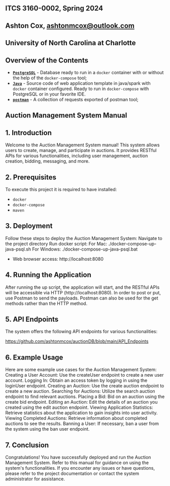 ## ITCS 3160-0002, Spring 2024
## Ashton Cox, ashtonmcox@outlook.com
## University of North Carolina at Charlotte

## Overview of the Contents

- [**`PostgreSQL`**](postgresql) - Database ready to run in a `docker` container with or without the help of the `docker-compose` tool;
- [**`Java`**](java) - Source code of web application template in java/spark with `docker` container configured. Ready to run in `docker-compose` with PostgreSQL or in your favorite IDE.
- [**`postman`**](postman) - A collection of requests exported of postman tool;


## Auction Management System Manual

## 1. Introduction
Welcome to the Auction Management System manual! This system allows users to create, manage, and participate in auctions. It provides RESTful APIs for various functionalities, including user management, auction creation, bidding, messaging, and more.

## 2. Prerequisites
To execute this project it is required to have installed:

- `docker`
- `docker-compose`
- `maven`

## 3. Deployment
Follow these steps to deploy the Auction Management System:
Navigate to the project directory
Run docker script: 
For Mac: ./docker-compose-up-java-psql.sh
For Windows: ./docker-compose-up-java-psql.bat

* Web browser access: http://localhost:8080

  
## 4. Running the Application
After running the up script, the application will start, and the RESTful APIs will be accessible via HTTP (http://localhost:8080). In order to post or put, use Postman to send the payloads. Postman can also be used for the get methods rather than the HTTP method.

## 5. API Endpoints
The system offers the following API endpoints for various functionalities:

https://github.com/ashtonmcox/auctionDB/blob/main/API_Endpoints

## 6. Example Usage
Here are some example use cases for the Auction Management System:
Creating a User Account: Use the createUser endpoint to create a new user account.
Logging In: Obtain an access token by logging in using the loginUser endpoint.
Creating an Auction: Use the create auction endpoint to create a new auction.
Searching for Auctions: Utilize the search auction endpoint to find relevant auctions.
Placing a Bid: Bid on an auction using the create bid endpoint.
Editing an Auction: Edit the details of an auction you created using the edit auction endpoint.
Viewing Application Statistics: Retrieve statistics about the application to gain insights into user activity.
Viewing Completed Auctions: Retrieve information about completed auctions to see the results.
Banning a User: If necessary, ban a user from the system using the ban user endpoint.

## 7. Conclusion
Congratulations! You have successfully deployed and run the Auction Management System. Refer to this manual for guidance on using the system's functionalities. If you encounter any issues or have questions, please refer to the project documentation or contact the system administrator for assistance.




